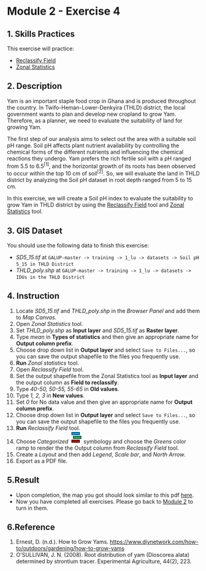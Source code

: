 # Module 2 - Exercise 4

## 1. Skills Practices

This exercise will practice:

- [Reclassify Field](https://github.com/SERVIR-WA/GALUP/blob/master/training/1_lu/modules/module2.md#23-reclassify-field)
- [Zonal Statistics](https://github.com/SERVIR-WA/GALUP/blob/master/training/1_lu/modules/module2.md#25-zonal-statistics)

## 2. Description

Yam is an important staple food crop in Ghana and is produced throughout the
country.
In Twifo-Heman-Lower-Denkyira (THLD) district, the local government wants to
plan and develop new cropland to grow Yam.
Therefore, as a planner, we need to evaluate the suitability of land for
growing Yam.

The first step of our analysis aims to select out the area with a suitable
soil pH range.
Soil pH affects plant nutrient availability by controlling the chemical forms
of the different nutrients and influencing the chemical reactions they undergo.
Yam prefers the rich fertile soil with a pH ranged from 5.5 to 6.5<sup>[1]</sup>,
and the horizontal growth of its roots has been observed to occur within the
top 10 cm of soil<sup>[2]</sup>.
So, we will evaluate the land in THLD district by analyzing the Soil pH dataset in root depth ranged from 5 to 15 cm.

In this exercise, we will create a Soil pH index to evaluate the suitability
to grow Yam in THLD district by using the [Reclassify Field](https://github.com/SERVIR-WA/GALUP/blob/master/training/1_lu/modules/module2.md#23-reclassify-field) tool and [Zonal Statistics](https://github.com/SERVIR-WA/GALUP/blob/master/training/1_lu/modules/module2.md#25-zonal-statistics) tool.

## 3. GIS Dataset

You should use the following data to finish this exercise:
- _SD5\_15.tif_ at
`GALUP-master -> training -> 1_lu -> datasets -> Soil pH 5_15 in THLD District`
- _THLD\_poly.shp_ at
`GALUP-master -> training -> 1_lu -> datasets -> IDUs in the THLD District`

## 4. Instruction

1. Locate _SD5\_15.tif_ and _THLD\_poly.shp_ in the _Browser Panel_ and add them to _Map Canvas_.
2. Open _Zonal Statistics_ tool.
3. Set _THLD\_poly.shp_ as **Input layer** and _SD5\_15.tif_ as **Raster layer**.
4. Type _mean_ in **Types of statistics** and then give an appropriate
name for **Output column prefix**.
5. Choose drop down list in **Output layer** and select `Save to Files...`, so you can save the output shapefile to the files you frequently use.
6. **Run** _Zonal statistics_ tool.
7. Open _Reclassify Field_ tool.
8. Set the output shapefile from the Zonal Statistics tool as **Input layer** and the output column as **Field to reclassify**.
9. Type _40-50, 50-55, 55-65_ in **Old values**.
10. Type _1, 2, 3_ in **New values**.
11. Set _0_ for No data value and then give an appropriate name for
   **Output column prefix**.
12. Choose drop down list in **Output layer** and select `Save to Files...`, so you can save the output shapefile to the files you frequently use.
13. **Run** _Reclassify Field_ tool.
14. Choose _Categorized_ ![categorized](../../../images/M2E1/rendererCategorizedSymbol.svg) symbology and choose the _Greens_ color ramp to
render the the Output column from _Reclassify Field_ tool.
15. Create a _Layout_ and then add _Legend_, _Scale bar_, and _North Arrow_.
16. Export as a PDF file.

## 5.Result

- Upon completion, the map you got should look similar to this pdf
  [here](https://github.com/SERVIR-WA/GALUP/blob/master/training/1_lu/pdf_maps/SoilIndex.pdf).
- Now you have completed all exercises. Please go back to
  [Module 2](https://github.com/SERVIR-WA/GALUP/blob/master/training/1_lu/modules/module2.md#4-exercises) to turn in them.

## 6.Reference

1. Ernest, D. (n.d.). How to Grow Yams. https://www.diynetwork.com/how-to/outdoors/gardening/how-to-grow-yams
2. O'SULLIVAN, J. N. (2008). Root distribution of yam (Dioscorea alata) determined by strontium tracer. Experimental Agriculture, 44(2), 223.
